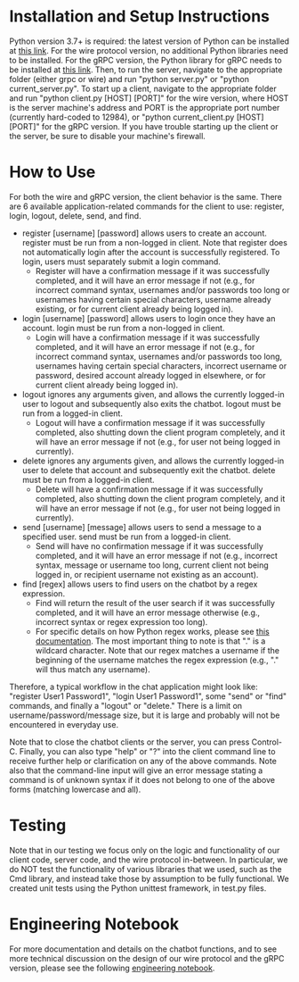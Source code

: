 # Installation and Setup Instructions
Python version 3.7+ is required: the latest version of Python can be installed at [this link](https://www.python.org/downloads/).
For the wire protocol version, no additional Python libraries need to be installed. For the gRPC version, the Python library for gRPC needs to be installed at [this link](https://grpc.io/docs/languages/python/quickstart/).
Then, to run the server, navigate to the appropriate folder (either grpc or wire) and run "python server.py" or "python current_server.py". To start up a client, navigate to the appropriate folder and run "python client.py [HOST] [PORT]" for the wire version, where HOST is the server machine's address and PORT is the appropriate port number (currently hard-coded to 12984), or "python current_client.py [HOST] [PORT]" for the gRPC version. 
If you have trouble starting up the client or the server, be sure to disable your machine's firewall.

# How to Use
For both the wire and gRPC version, the client behavior is the same. There are 6 available application-related commands for the client to use: register, login, logout, delete, send, and find. 
* register [username] [password] allows users to create an account. register must be run from a non-logged in client. Note that register does not automatically login after the account is successfully registered. To login, users must separately submit a login command. 
    * Register will have a confirmation message if it was successfully completed, and it will have an error message if not (e.g., for incorrect command syntax, usernames and/or passwords too long or usernames having certain special characters, username already existing, or for current client already being logged in).
* login [username] [password] allows users to login once they have an account. login must be run from a non-logged in client.
    * Login will have a confirmation message if it was successfully completed, and it will have an error message if not (e.g., for incorrect command syntax, usernames and/or passwords too long, usernames having certain special characters, incorrect username or password, desired account already logged in elsewhere, or for current client already being logged in).  
* logout ignores any arguments given, and allows the currently logged-in user to logout and subsequently also exits the chatbot. logout must be run from a logged-in client.
    * Logout will have a confirmation message if it was successfully completed, also shutting down the client program completely, and it will have an error message if not (e.g., for user not being logged in currently).
* delete ignores any arguments given, and allows the currently logged-in user to delete that account and subsequently exit the chatbot. delete must be run from a logged-in client.
    * Delete will have a confirmation message if it was successfully completed, also shutting down the client program completely, and it will have an error message if not (e.g., for user not being logged in currently).
* send [username] [message] allows users to send a message to a specified user. send must be run from a logged-in client.
    * Send will have no confirmation message if it was successfully completed, and it will have an error message if not (e.g., incorrect syntax, message or username too long, current client not being logged in, or recipient username not existing as an account).
* find [regex] allows users to find users on the chatbot by a regex expression.
    * Find will return the result of the user search if it was successfully completed, and it will have an error message otherwise (e.g., incorrect syntax or regex expression too long).
    * For specific details on how Python regex works, please see [this documentation](https://www.w3schools.com/python/python_regex.asp). The most important thing to note is that "." is a wildcard character. Note that our regex matches a username if the beginning of the username matches the regex expression (e.g., "." will thus match any username). 

Therefore, a typical workflow in the chat application might look like: "register User1 Password1", "login User1 Password1", some "send" or "find" commands, and finally a "logout" or "delete." There is a limit on username/password/message size, but it is large and probably will not be encountered in everyday use. 

Note that to close the chatbot clients or the server, you can press Control-C. Finally, you can also type "help" or "?" into the client command line to receive further help or clarification on any of the above commands. Note also that the command-line input will give an error message stating a command is of unknown syntax if it does not belong to one of the above forms (matching lowercase and all).

# Testing
Note that in our testing we focus only on the logic and functionality of our client code, server code, and the wire protocol in-between. In particular, we do NOT test the functionality of various libraries that we used, such as the Cmd library, and instead take those by assumption to be fully functional. We created unit tests using the Python unittest framework, in test.py files.

# Engineering Notebook
For more documentation and details on the chatbot functions, and to see more technical discussion on the design of our wire protocol and the gRPC version, please see the following [engineering notebook](https://docs.google.com/document/d/1_woX4jMeICmyr4oACuNrLt2HmFSQO7RKk35GuqDuTLs/edit?usp=sharing).

